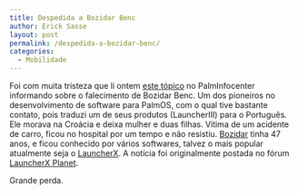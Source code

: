 ```yaml
---
title: Despedida a Bozidar Benc
author: Erick Sasse
layout: post
permalink: /despedida-a-bozidar-benc/
categories:
  - Mobilidade
---
```

Foi com muita tristeza que li ontem [este t&oacute;pico][1] no PalmInfocenter informando sobre o falecimento de Bozidar Benc. Um dos pioneiros no desenvolvimento de software para PalmOS, com o qual tive bastante contato, pois traduzi um de seus produtos (LauncherIII) para o Portugu&ecirc;s. Ele morava na Cro&aacute;cia e deixa mulher e duas filhas. V&iacute;tima de um acidente de carro, ficou no hospital por um tempo e n&atilde;o resistiu. [Bozidar][2] tinha 47 anos, e ficou conhecido por v&aacute;rios softwares, talvez o mais popular atualmente seja o [LauncherX][3]. A not&iacute;cia foi originalmente postada no f&oacute;rum [LauncherX Planet][4].

Grande perda.

 [1]: http://www.palminfocenter.com/view_story.asp?ID=6655
 [2]: http://www.benc.hr/
 [3]: http://www.launcherx.com
 [4]: http://www.launcherxplanet.com/forums//index.php?act=ST&#038;f=4&#038;t=1279